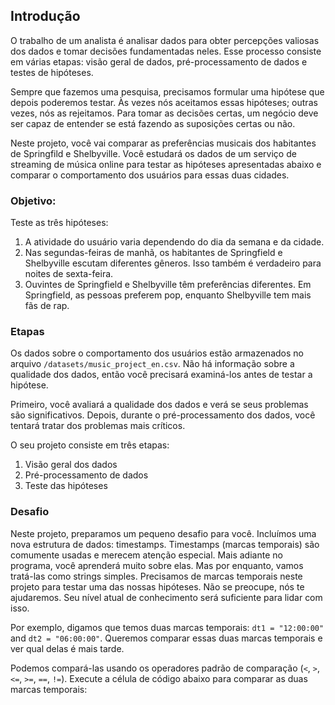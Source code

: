 ## Introdução <a id='intro'></a>
O trabalho de um analista é analisar dados para obter percepções valiosas dos dados e tomar decisões fundamentadas neles. Esse processo consiste em várias etapas: visão geral de dados, pré-processamento de dados e testes de hipóteses.

Sempre que fazemos uma pesquisa, precisamos formular uma hipótese que depois poderemos testar. Às vezes nós aceitamos essas hipóteses; outras vezes, nós as rejeitamos. Para tomar as decisões certas, um negócio deve ser capaz de entender se está fazendo as suposições certas ou não.

Neste projeto, você vai comparar as preferências musicais dos habitantes de Springfild e Shelbyville. Você estudará os dados de um serviço de streaming de música online para testar as hipóteses apresentadas abaixo e comparar o comportamento dos usuários para essas duas cidades.

### Objetivo:
Teste as três hipóteses:
1. A atividade do usuário varia dependendo do dia da semana e da cidade.
2. Nas segundas-feiras de manhã, os habitantes de Springfield e Shelbyville escutam diferentes gêneros. Isso também é verdadeiro para noites de sexta-feira.
3. Ouvintes de Springfield e Shelbyville têm preferências diferentes. Em Springfield, as pessoas preferem pop, enquanto Shelbyville tem mais fãs de rap.

### Etapas
Os dados sobre o comportamento dos usuários estão armazenados no arquivo `/datasets/music_project_en.csv`. Não há informação sobre a qualidade dos dados, então você precisará examiná-los antes de testar a hipótese.

Primeiro, você avaliará a qualidade dos dados e verá se seus problemas são significativos. Depois, durante o pré-processamento dos dados, você tentará tratar dos problemas mais críticos.

O seu projeto consiste em três etapas:
 1. Visão geral dos dados
 2. Pré-processamento de dados
 3. Teste das hipóteses


### Desafio

Neste projeto, preparamos um pequeno desafio para você. Incluímos uma nova estrutura de dados: timestamps. Timestamps (marcas temporais) são comumente usadas e merecem atenção especial. Mais adiante no programa, você aprenderá muito sobre elas. Mas por enquanto, vamos tratá-las como strings simples. Precisamos de marcas temporais neste projeto para testar uma das nossas hipóteses. Não se preocupe, nós te ajudaremos. Seu nível atual de conhecimento será suficiente para lidar com isso.

Por exemplo, digamos que temos duas marcas temporais: `dt1 = "12:00:00"` and `dt2 = "06:00:00"`. Queremos comparar essas duas marcas temporais e ver qual delas é mais tarde.

Podemos compará-las usando os operadores padrão de comparação (`<`, `>`, `<=`, `>=`, `==`, `!=`). Execute a célula de código abaixo para comparar as duas marcas temporais:

